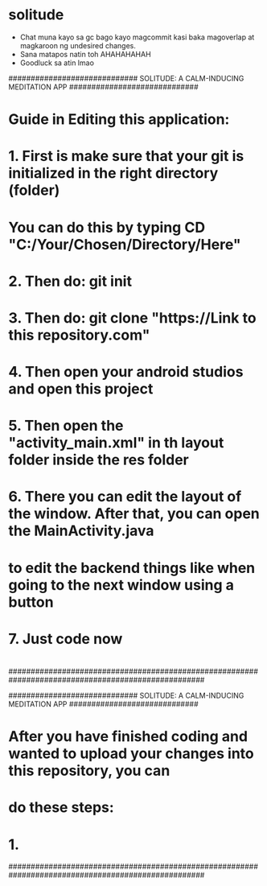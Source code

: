 # solitude

- Chat muna kayo sa gc bago kayo magcommit kasi baka magoverlap at magkaroon ng undesired changes.
- Sana matapos natin toh AHAHAHAHAH
- Goodluck sa atin lmao

############################# SOLITUDE: A CALM-INDUCING MEDITATION APP #############################
# Guide in Editing this application:                                                               #
#  1. First is make sure that your git is initialized in the right directory (folder)              #
#         You can do this by typing CD "C:/Your/Chosen/Directory/Here"                             #
#  2. Then do: git init                                                                            #
#  3. Then do: git clone "https://Link to this repository.com"                                     #
#  4. Then open your android studios and open this project                                         #
#  5. Then open the "activity_main.xml" in th layout folder inside the res folder                  #
#  6. There you can edit the layout of the window. After that, you can open the MainActivity.java  #
#          to edit the backend things like when going to the next window using a button            #
#  7. Just code now                                                                                #
#                                                                                                  #
#                                                                                                  #
#                                                                                                  #
####################################################################################################

############################# SOLITUDE: A CALM-INDUCING MEDITATION APP #############################
# After you have finished coding and wanted to upload your changes into this repository, you can   #
# do these steps:                                                                                  #
#  1. #
####################################################################################################
